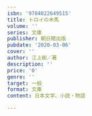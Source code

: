 ```yaml
---
isbn: '9784022649515'
title: トロイの木馬
volume: ''
series: 文庫
publisher: 朝日聞出版
pubdate: '2020-03-06'
cover: ''
author: 江上剛／著
description: ''
price: '0'
genre: ''
target: 一般
format: 文庫
content: 日本文学、小説・物語

---
```

